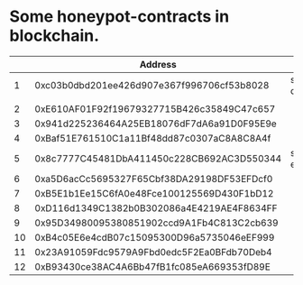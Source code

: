 
Some honeypot-contracts in blockchain.
==========

|  | Address | Note |
| ------ | ------ | ------ |
| 1 | 0xc03b0dbd201ee426d907e367f996706cf53b8028 | self destructed
| | |
| 2 | 0xE610AF01F92f19679327715B426c35849C47c657 | 
|3| 0x941d225236464A25EB18076dF7dA6a91D0F95E9e |
|4|0xBaf51E761510C1a11Bf48dd87c0307aC8A8C8A4f|
|5|0x8c7777C45481DbA411450c228CB692AC3D550344| still has ether
|6|0xa5D6acCc5695327F65Cbf38DA29198DF53EFDcf0|
|7|0xB5E1b1Ee15C6fA0e48Fce100125569D430F1bD12|
|8|0xD116d1349C1382b0B302086a4E4219AE4F8634FF|
|9|0x95D34980095380851902ccd9A1Fb4C813C2cb639|
|10|0xB4c05E6e4cdB07c15095300D96a5735046eEF999|
|11|0x23A91059Fdc9579A9Fbd0edc5F2Ea0BFdb70Deb4|
|12|0xB93430ce38AC4A6Bb47fB1fc085eA669353fD89E|
